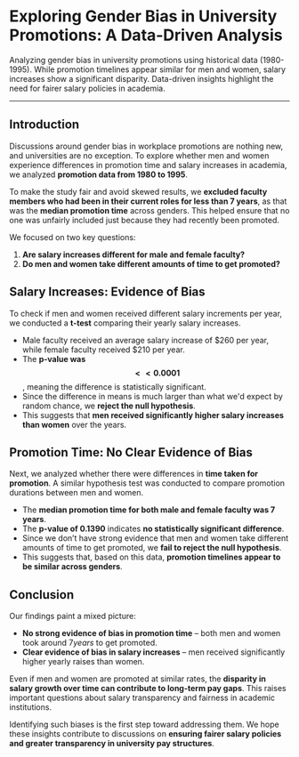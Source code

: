 # Exploring Gender Bias in University Promotions: A Data-Driven Analysis

Analyzing gender bias in university promotions using historical data (1980-1995). While promotion timelines appear similar for men and women, salary increases show a significant disparity. Data-driven insights highlight the need for fairer salary policies in academia.

---

## **Introduction**

Discussions around gender bias in workplace promotions are nothing new, and universities are no exception. To explore whether men and women experience differences in promotion time and salary increases in academia, we analyzed **promotion data from 1980 to 1995**.

To make the study fair and avoid skewed results, we **excluded faculty members who had been in their current roles for less than 7 years**, as that was the **median promotion time** across genders. This helped ensure that no one was unfairly included just because they had recently been promoted.

We focused on two key questions:
1. **Are salary increases different for male and female faculty?**
2. **Do men and women take different amounts of time to get promoted?**

## **Salary Increases: Evidence of Bias**

To check if men and women received different salary increments per year, we conducted a **t-test** comparing their yearly salary increases.

- Male faculty received an average salary increase of \$260 per year, while female faculty received \$210 per year.
- The **p-value was $$<<0.0001$$**, meaning the difference is statistically significant.
- Since the difference in means is much larger than what we'd expect by random chance, we **reject the null hypothesis**.
- This suggests that **men received significantly higher salary increases than women** over the years.

## **Promotion Time: No Clear Evidence of Bias**

Next, we analyzed whether there were differences in **time taken for promotion**. A similar hypothesis test was conducted to compare promotion durations between men and women.

- The **median promotion time for both male and female faculty was 7 years**.
- The **p-value of $0.1390$** indicates **no statistically significant difference**.
- Since we don’t have strong evidence that men and women take different amounts of time to get promoted, we **fail to reject the null hypothesis**.
- This suggests that, based on this data, **promotion timelines appear to be similar across genders**.

## **Conclusion**

Our findings paint a mixed picture:
- **No strong evidence of bias in promotion time** – both men and women took around $7 years$ to get promoted.
- **Clear evidence of bias in salary increases** – men received significantly higher yearly raises than women.

Even if men and women are promoted at similar rates, the **disparity in salary growth over time can contribute to long-term pay gaps**. This raises important questions about salary transparency and fairness in academic institutions.

Identifying such biases is the first step toward addressing them. We hope these insights contribute to discussions on **ensuring fairer salary policies and greater transparency in university pay structures**.
